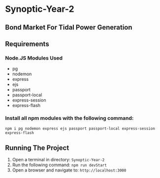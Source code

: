 # Synoptic-Year-2

## Bond Market For Tidal Power Generation 

## Requirements

### Node.JS Modules Used
- pg
- nodemon
- express
- ejs
- passport 
- passport-local
- express-session
- express-flash


### Install all npm modules with the following command:
```
npm i pg nodemon express ejs passport passport-local express-session express-flash
```
## Running The Project

1. Open a terminal in directory: ```Synoptic-Year-2```
2. Run the following command: ```npm run devStart```
4. Open a browser and navigate to: ```http://localhost:3000```
